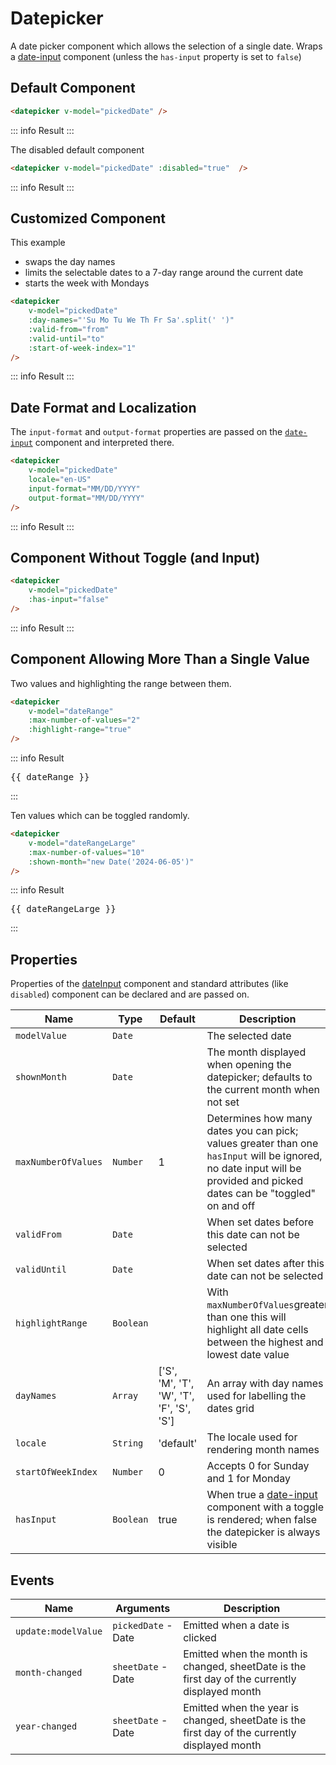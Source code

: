 <script setup>
    import Datepicker from "../src/components/datepicker.vue"
    import { ref } from "vue"
    const from = (() => {
        let date = new Date(), d = date.getDate()
        date.setDate(d - 4)
        return date
    })()
    const to = (() => {
        let date = new Date(), d = date.getDate()
        date.setDate(d + 3)
        return date
    })()
    const pickedDate = ref(new Date())
    const dateRange = ref([from, to])
    const dateRangeLarge = ref([])
</script>

# Datepicker

A date picker component which allows the selection of a single date. Wraps a [date-input](/date-input) component (unless the `has-input` property is set to `false`)

## Default Component
```html
<datepicker v-model="pickedDate" />
```
::: info Result
<datepicker v-model="pickedDate" />
:::

The disabled default component

```html
<datepicker v-model="pickedDate" :disabled="true"  />
```
::: info Result
<datepicker v-model="pickedDate" :disabled="true" />
:::

## Customized Component
This example
- swaps the day names
- limits the selectable dates to a 7-day range around the current date
- starts the week with Mondays

```html
<datepicker
    v-model="pickedDate"
    :day-names="'Su Mo Tu We Th Fr Sa'.split(' ')"
    :valid-from="from"
    :valid-until="to"
    :start-of-week-index="1"
/>
```
::: info Result
<datepicker
v-model="pickedDate"
:day-names="'Su Mo Tu We Th Fr Sa'.split(' ')"
:valid-from="from"
:valid-until="to"
:start-of-week-index="1"
/>
:::

## Date Format and Localization
The `input-format` and `output-format` properties are passed on the [`date-input`](date-input) component and interpreted there.

```html
<datepicker
    v-model="pickedDate"
    locale="en-US"
    input-format="MM/DD/YYYY"
    output-format="MM/DD/YYYY"
/>
```
::: info Result
<datepicker
v-model="pickedDate"
locale="en-US"
input-format="MM/DD/YYYY"
output-format="MM/DD/YYYY"
/>
:::

## Component Without Toggle (and Input)

```html
<datepicker
    v-model="pickedDate"
    :has-input="false"
/>
```
::: info Result
<datepicker
v-model="pickedDate"
:has-input="false"
/>
:::

## Component Allowing More Than a Single Value

Two values and highlighting the range between them.

```html
<datepicker
    v-model="dateRange"
    :max-number-of-values="2"
    :highlight-range="true"
/>
```
::: info Result
<datepicker
v-model="dateRange"
:max-number-of-values="2"
:highlight-range="true"
/>
<pre>{{ dateRange }}</pre>
:::

Ten values which can be toggled randomly.

```html
<datepicker
    v-model="dateRangeLarge"
    :max-number-of-values="10"
    :shown-month="new Date('2024-06-05')"
/>
```
::: info Result
<datepicker
v-model="dateRangeLarge"
:max-number-of-values="10"
:shown-month="new Date('2024-06-05')"
/>
<pre>{{ dateRangeLarge }}</pre>
:::

## Properties
Properties of the [dateInput](date-input) component and standard attributes (like `disabled`) component can be declared and are passed on.

| Name                | Type      | Default                                  | Description                                                                                                                                                             |
|---------------------|-----------|------------------------------------------|-------------------------------------------------------------------------------------------------------------------------------------------------------------------------|
| `modelValue`        | `Date`    |                                          | The selected date                                                                                                                                                       |
| `shownMonth`        | `Date`    |                                          | The month displayed when opening the datepicker; defaults to the current month when not set                                                                             |
| `maxNumberOfValues` | `Number`  | 1                                        | Determines how many dates you can pick; values greater than one `hasInput` will be ignored, no date input will be provided and picked dates can be "toggled" on and off |
| `validFrom`         | `Date`    |                                          | When set dates before this date can not be selected                                                                                                                     |
| `validUntil`        | `Date`    |                                          | When set dates after this date can not be selected                                                                                                                      |
| `highlightRange`    | `Boolean` |                                          | With `maxNumberOfValues`greater than one this will highlight all date cells between the highest and lowest date value                                                   |
| `dayNames`          | `Array`   | ['S', 'M', 'T', 'W', 'T', 'F', 'S', 'S'] | An array with day names used for labelling the dates grid                                                                                                               |
| `locale`            | `String`  | 'default'                                | The locale used for rendering month names                                                                                                                               |
| `startOfWeekIndex`  | `Number`  | 0                                        | Accepts 0 for Sunday and 1 for Monday                                                                                                                                   |
| `hasInput`          | `Boolean` | true                                     | When true a [date-input](date-input) component with a toggle is rendered; when false the datepicker is always visible                                                   |

## Events
| Name                | Arguments           | Description                                                                                    |
|---------------------|---------------------|------------------------------------------------------------------------------------------------|
| `update:modelValue` | `pickedDate` - Date | Emitted when a date is clicked                                                                 |
| `month-changed`     | `sheetDate` - Date  | Emitted when the month is changed, sheetDate is the first day of the currently displayed month |
| `year-changed`      | `sheetDate` - Date  | Emitted when the year is changed, sheetDate is the first day of the currently displayed month  |
